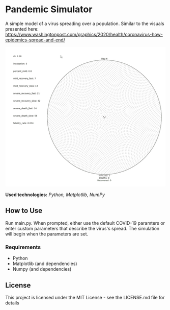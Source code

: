 # Pandemic Simulator

A simple model of a virus spreading over a population.
Similar to the visuals presented here: https://www.washingtonpost.com/graphics/2020/health/coronavirus-how-epidemics-spread-and-end/

![Pandemic Simulator Demo](demo/demo.gif)

**Used technologies:** *Python, Matplotlib, NumPy*

## How to Use

Run main.py. When prompted, either use the default COVID-19 paramters or enter custom parameters that describe the virus's spread. The simulation will begin when the parameters are set.

### Requirements

* Python
* Matplotlib (and dependencies)
* Numpy (and dependencies)

## License

This project is licensed under the MIT License - see the LICENSE.md file for details